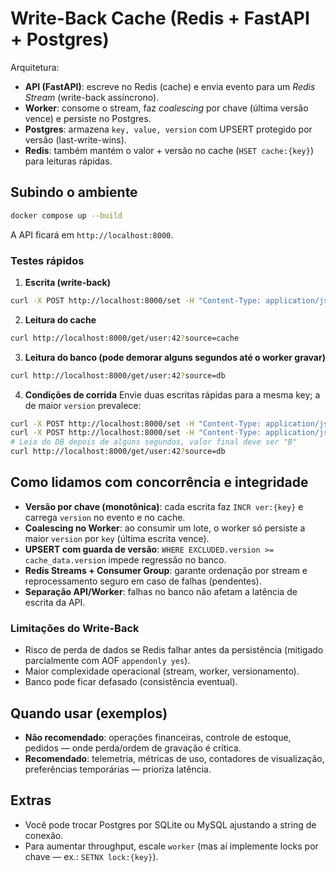 
# Write-Back Cache (Redis + FastAPI + Postgres)

Arquitetura:
- **API (FastAPI)**: escreve no Redis (cache) e envia evento para um *Redis Stream* (write-back assíncrono).
- **Worker**: consome o stream, faz *coalescing* por chave (última versão vence) e persiste no Postgres.
- **Postgres**: armazena `key, value, version` com UPSERT protegido por versão (last-write-wins).
- **Redis**: também mantém o valor + versão no cache (`HSET cache:{key}`) para leituras rápidas.

## Subindo o ambiente

```bash
docker compose up --build
```

A API ficará em `http://localhost:8000`.

### Testes rápidos

1) **Escrita (write-back)**
```bash
curl -X POST http://localhost:8000/set -H "Content-Type: application/json" -d '{"key":"user:42","value":"Alice"}'
```

2) **Leitura do cache**
```bash
curl http://localhost:8000/get/user:42?source=cache
```

3) **Leitura do banco (pode demorar alguns segundos até o worker gravar)**
```bash
curl http://localhost:8000/get/user:42?source=db
```

4) **Condições de corrida**
Envie duas escritas rápidas para a mesma key; a de maior `version` prevalece:
```bash
curl -X POST http://localhost:8000/set -H "Content-Type: application/json" -d '{"key":"user:42","value":"A"}'
curl -X POST http://localhost:8000/set -H "Content-Type: application/json" -d '{"key":"user:42","value":"B"}'
# Leia do DB depois de alguns segundos, valor final deve ser "B"
curl http://localhost:8000/get/user:42?source=db
```

## Como lidamos com concorrência e integridade

- **Versão por chave (monotônica)**: cada escrita faz `INCR ver:{key}` e carrega `version` no evento e no cache.
- **Coalescing no Worker**: ao consumir um lote, o worker só persiste a maior `version` por `key` (última escrita vence).
- **UPSERT com guarda de versão**: `WHERE EXCLUDED.version >= cache_data.version` impede regressão no banco.
- **Redis Streams + Consumer Group**: garante ordenação por stream e reprocessamento seguro em caso de falhas (pendentes).
- **Separação API/Worker**: falhas no banco não afetam a latência de escrita da API.

### Limitações do Write-Back
- Risco de perda de dados se Redis falhar antes da persistência (mitigado parcialmente com AOF `appendonly yes`).
- Maior complexidade operacional (stream, worker, versionamento).
- Banco pode ficar defasado (consistência eventual).

## Quando usar (exemplos)
- **Não recomendado**: operações financeiras, controle de estoque, pedidos — onde perda/ordem de gravação é crítica.
- **Recomendado**: telemetria, métricas de uso, contadores de visualização, preferências temporárias — prioriza latência.

## Extras
- Você pode trocar Postgres por SQLite ou MySQL ajustando a string de conexão.
- Para aumentar throughput, escale `worker` (mas aí implemente locks por chave — ex.: `SETNX lock:{key}`).
